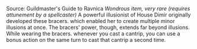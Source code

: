 Source: Guildmaster's Guide to Ravnica
*Wondrous item, very rare (requires attunement by a spellcaster)*
A powerful illusionist of House Dimir originally developed these bracers. which enabled her to create multiple minor illusions at once. The bracers' power, though, extends far beyond illusions.
While wearing the bracers. whenever you cast a cantrip, you can use a bonus action on the same turn to cast that cantrip a second time.